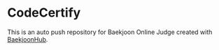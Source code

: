 # CodeCertify
This is an auto push repository for Baekjoon Online Judge created with [BaekjoonHub](https://github.com/BaekjoonHub/BaekjoonHub).
